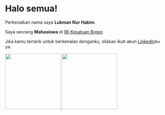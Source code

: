 # Halo semua! 

Perkenalkan nama saya **Lukman Nur Hakim**.

Saya seorang **Mahasiswa** di [IBI Kesatuan Bogor](https://www.ibik.ac.id/).

Jika kamu tertarik untuk berkenalan denganku, silakan ikuti akun [Linkedin](https://www.linkedin.com/in/lukman-nur-hakim-0b6b4a247)ku ya.

<p align="left">
<a href="https://github.com/lukmannurh">
  <img height="180em" src="https://github-readme-stats-eight-theta.vercel.app/api?username=gilangadhan&show_icons=true&theme=algolia&include_all_commits=true&count_private=true"/>
  <img height="180em" src="https://github-readme-stats-eight-theta.vercel.app/api/top-langs/?username=gilangadhan&layout=compact&langs_count=8&theme=algolia"/>
</a>
</p>
